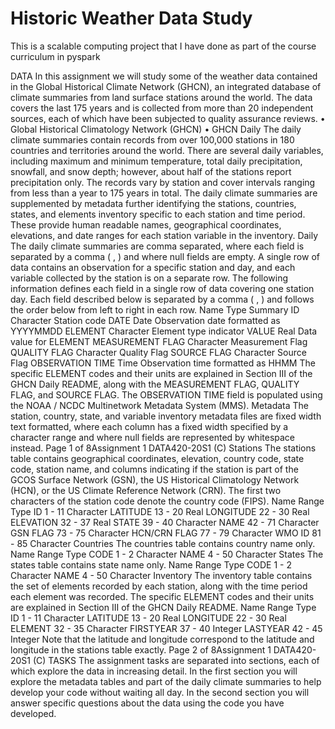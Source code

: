# Historic Weather Data Study
This is a scalable computing project that I have done as part of the course curriculum in pyspark

DATA
In this assignment we will study some of the weather data contained in the Global Historical Climate
Network (GHCN), an integrated database of climate summaries from land surface stations around the
world. The data covers the last 175 years and is collected from more than 20 independent sources,
each of which have been subjected to quality assurance reviews.
• Global Historical Climatology Network (GHCN)
• GHCN Daily
The daily climate summaries contain records from over 100,000 stations in 180 countries and territories
around the world. There are several daily variables, including maximum and minimum temperature, total
daily precipitation, snowfall, and snow depth; however, about half of the stations report precipitation only.
The records vary by station and cover intervals ranging from less than a year to 175 years in total.
The daily climate summaries are supplemented by metadata further identifying the stations, countries,
states, and elements inventory specific to each station and time period. These provide human readable
names, geographical coordinates, elevations, and date ranges for each station variable in the inventory.
Daily
The daily climate summaries are comma separated, where each field is separated by a comma ( , ) and
where null fields are empty. A single row of data contains an observation for a specific station and day,
and each variable collected by the station is on a separate row.
The following information defines each field in a single row of data covering one station day. Each field
described below is separated by a comma ( , ) and follows the order below from left to right in each row.
Name Type Summary
ID Character Station code
DATE Date Observation date formatted as YYYYMMDD
ELEMENT Character Element type indicator
VALUE Real Data value for ELEMENT
MEASUREMENT FLAG Character Measurement Flag
QUALITY FLAG Character Quality Flag
SOURCE FLAG Character Source Flag
OBSERVATION TIME Time Observation time formatted as HHMM
The specific ELEMENT codes and their units are explained in Section III of the GHCN Daily README,
along with the MEASUREMENT FLAG, QUALITY FLAG, and SOURCE FLAG. The OBSERVATION
TIME field is populated using the NOAA / NCDC Multinetwork Metadata System (MMS).
Metadata
The station, country, state, and variable inventory metadata files are fixed width text formatted, where
each column has a fixed width specified by a character range and where null fields are represented by
whitespace instead.
Page 1 of 8Assignment 1 DATA420-20S1 (C)
Stations
The stations table contains geographical coordinates, elevation, country code, state code, station name,
and columns indicating if the station is part of the GCOS Surface Network (GSN), the US Historical
Climatology Network (HCN), or the US Climate Reference Network (CRN). The first two characters of
the station code denote the country code (FIPS).
Name Range Type
ID 1 - 11 Character
LATITUDE 13 - 20 Real
LONGITUDE 22 - 30 Real
ELEVATION 32 - 37 Real
STATE 39 - 40 Character
NAME 42 - 71 Character
GSN FLAG 73 - 75 Character
HCN/CRN FLAG 77 - 79 Character
WMO ID 81 - 85 Character
Countries
The countries table contains country name only.
Name Range Type
CODE 1 - 2 Character
NAME 4 - 50 Character
States
The states table contains state name only.
Name Range Type
CODE 1 - 2 Character
NAME 4 - 50 Character
Inventory
The inventory table contains the set of elements recorded by each station, along with the time period
each element was recorded. The specific ELEMENT codes and their units are explained in Section III
of the GHCN Daily README.
Name Range Type
ID 1 - 11 Character
LATITUDE 13 - 20 Real
LONGITUDE 22 - 30 Real
ELEMENT 32 - 35 Character
FIRSTYEAR 37 - 40 Integer
LASTYEAR 42 - 45 Integer
Note that the latitude and longitude correspond to the latitude and longitude in the stations table exactly.
Page 2 of 8Assignment 1 DATA420-20S1 (C)
TASKS
The assignment tasks are separated into sections, each of which explore the data in increasing
detail. In the first section you will explore the metadata tables and part of the daily climate summaries to
help develop your code without waiting all day. In the second section you will answer specific questions
about the data using the code you have developed. 
